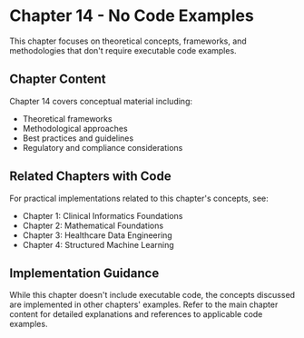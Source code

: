 # Chapter 14 - No Code Examples

This chapter focuses on theoretical concepts, frameworks, and methodologies that don't require executable code examples.

## Chapter Content

Chapter 14 covers conceptual material including:
- Theoretical frameworks
- Methodological approaches  
- Best practices and guidelines
- Regulatory and compliance considerations

## Related Chapters with Code

For practical implementations related to this chapter's concepts, see:
- Chapter 1: Clinical Informatics Foundations
- Chapter 2: Mathematical Foundations  
- Chapter 3: Healthcare Data Engineering
- Chapter 4: Structured Machine Learning

## Implementation Guidance

While this chapter doesn't include executable code, the concepts discussed are implemented in other chapters' examples. Refer to the main chapter content for detailed explanations and references to applicable code examples.
